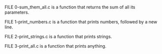 FILE 0-sum_them_all.c is a function that returns the sum of all its parameters.

FILE 1-print_numbers.c is a function that prints numbers, followed by a new line.

FILE 2-print_strings.c is a function that prints strings.

FILE 3-print_all.c is a function that prints anything.
